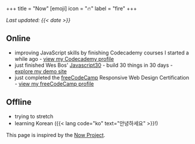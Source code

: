 +++
title = "Now"
[emoji]
	icon = "🔥"
	label = "fire"
+++

*Last updated: {{< date >}}*

## Online
* improving JavaScript skills by finishing Codecademy courses I started a while ago - [view my Codecademy profile](https://www.codecademy.com/alicegh)
* just finished Wes Bos' [Javascript30](https://javascript30.com/) - build 30 things in 30 days - [explore my demo site](https://alicegherbison.github.io/javascript30)
* just completed the [freeCodeCamp](https://www.freecodecamp.org/) Responsive Web Design Certification - [view my freeCodeCamp profile](https://www.freecodecamp.org/alicegh)

## Offline

* trying to stretch
* learning Korean ({{< lang code="ko" text="안녕하세요" >}}!)

This page is inspired by the [Now Project](https://nownownow.com/about).